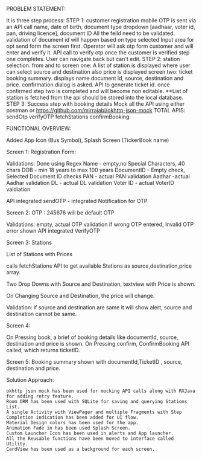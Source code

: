 PROBLEM STATEMENT:

It is three step process:
STEP 1: customer registration
mobile OTP is sent via an API call
name, date of birth, document type dropdown [aadhaar, voter id, pan, driving licence], document ID
All the feild need to be validated. validation of document id will happen based on type selected
Input area for opt send form the screen first.
Operator will ask otp form customer and will enter and verify it.
API call to verify otp
once the customer is verified step one completes. User can navigate back but can't edit.
STEP 2: station selection. from and to
screen one: A list of station is displayed where user can select source and destination also price is displayed
screen two: ticket booking summary. displays name document id, source, destination and price.
confirmation dialog is asked. API to generate ticket id.
once confirmed step two is completed and will become non editable.
**List of station is fetched from the api should be stored into the local database.
STEP 3: Success step with booking details
Mock all the API using either postman or https://github.com/mirrajabi/okhttp-json-mock
TOTAL APIS:
sendOtp
verifyOTP
fetchStations
confirmBooking
 

FUNCTIONAL OVERVIEW:

Added App Icon (Bus Symbol), Splash Screen (TickerBook name)

Screen 1: Registration Form:

Validations: Done using Regex
Name - empty,no Special Characters, 40 chars
DOB - min 18 years to max 100 years
DocumentID - Empty check, Selected Document ID checks
PAN - actual PAN validation
Aadhar -actual Aadhar validation
DL - actual DL validation
Voter ID - actual VoterID valdiation

API integrated sendOTP - integrated Notification for OTP

Screen 2: OTP : 245676 will be default OTP 

Validations: empty, actual OTP validation
if wrong OTP entered, Invalid OTP error shown
API integrated VerifyOTP

Screen 3: Stations

List of Stations with Prices

calls fetchStations API to get available Stations as source,destination,price array.

Two Drop Downs with Source and Destination, textview with Price is shown.

On Changing Source and Destination, the price will change.

Validation:
if source and destination are same it will show alert, source and destination cannot be same.

Screen 4: 

On Pressing book, a brief of booking details like documentId, source, destination and price is shown.
On Pressing confirm, ConfirmBooking API called, which returns ticketID.

Screen 5:
Booking summary shown with  documentId,TicketID , source, destination and price.



Solution Approach:

    okhttp json mock has been used for mocking API calls along with RXJava for adding retry feature.
    Room ORM has been used with SQLite for saving and querying Stations List.
    A single Activity with ViewPager and multiple Fragments with Step Completion indication has been added for UI flow.
    Material Design colors has been used for the app.
    Animation Fade in has been used Splash Screen.
    Custom Launcher Icon has been used in alerts and App launcher.
    All the Reusable functions have been moved to interface called Utility.
    CardView has been used as a background for each screen.  







